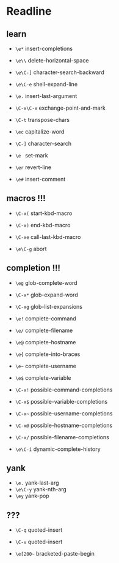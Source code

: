 # Readline

## learn 

- `\e*` insert-completions
- `\e\\` delete-horizontal-space
- `\e\C-]` character-search-backward
- `\e\C-e` shell-expand-line
- `\e.` insert-last-argument
- `\C-x\C-x` exchange-point-and-mark
- `\C-t` transpose-chars
- `\ec` capitalize-word
- `\C-]` character-search
- `\e ` set-mark
- `\er` revert-line

- `\e#` insert-comment

## macros !!!

- `\C-x(` start-kbd-macro
- `\C-x)` end-kbd-macro
- `\C-xe` call-last-kbd-macro

- `\e\C-g` abort

## completion !!!

- `\eg` glob-complete-word
- `\C-x*` glob-expand-word
- `\C-xg` glob-list-expansions

- `\e!` complete-command
- `\e/` complete-filename
- `\e@` complete-hostname
- `\e{` complete-into-braces
- `\e~` complete-username
- `\e$` complete-variable

- `\C-x!` possible-command-completions
- `\C-x$` possible-variable-completions
- `\C-x~` possible-username-completions
- `\C-x@` possible-hostname-completions
- `\C-x/` possible-filename-completions

- `\e\C-i` dynamic-complete-history

## yank

- `\e.` yank-last-arg
- `\e\C-y` yank-nth-arg
- `\ey` yank-pop

## ???

- `\C-q` quoted-insert
- `\C-v` quoted-insert

- `\e[200~` bracketed-paste-begin

<!-- vim foldmethod=marker foldmarker={,} nospell
